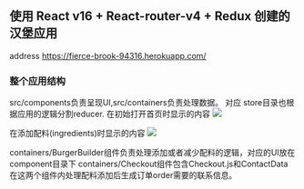 ## 使用 React v16 + React-router-v4 + Redux 创建的汉堡应用
address https://fierce-brook-94316.herokuapp.com/

### 整个应用结构
src/components负责呈现UI,src/containers负责处理数据。
对应 store目录也根据应用的逻辑分割reducer.
在初始打开首页时显示的内容
![](/assets/images/burger-homepage.png)

在添加配料(ingredients)时显示的内容
![](/assets/images/burget-add-ings.png)

containers/BurgerBuilder组件负责处理添加或者减少配料的逻辑，对应的UI放在component目录下
containers/Checkout组件包含Checkout.js和ContactData 在这两个组件内处理配料添加后生成订单order需要的联系信息。
